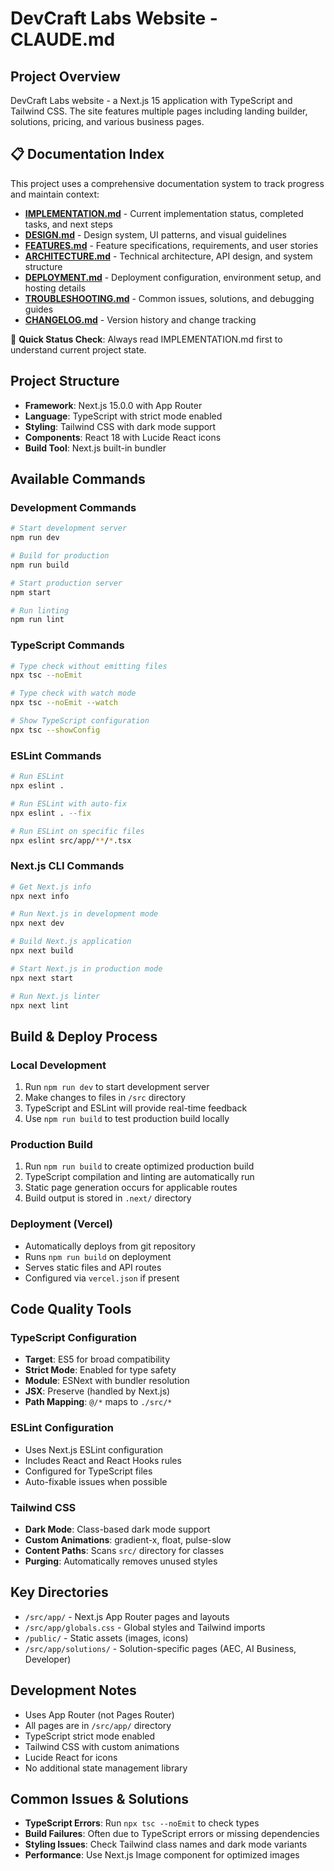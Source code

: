 # DevCraft Labs Website - CLAUDE.md

## Project Overview
DevCraft Labs website - a Next.js 15 application with TypeScript and Tailwind CSS. The site features multiple pages including landing builder, solutions, pricing, and various business pages.

## 📋 Documentation Index
This project uses a comprehensive documentation system to track progress and maintain context:

- **[IMPLEMENTATION.md](./IMPLEMENTATION.md)** - Current implementation status, completed tasks, and next steps
- **[DESIGN.md](./DESIGN.md)** - Design system, UI patterns, and visual guidelines
- **[FEATURES.md](./FEATURES.md)** - Feature specifications, requirements, and user stories
- **[ARCHITECTURE.md](./ARCHITECTURE.md)** - Technical architecture, API design, and system structure
- **[DEPLOYMENT.md](./DEPLOYMENT.md)** - Deployment configuration, environment setup, and hosting details
- **[TROUBLESHOOTING.md](./TROUBLESHOOTING.md)** - Common issues, solutions, and debugging guides
- **[CHANGELOG.md](./CHANGELOG.md)** - Version history and change tracking

📌 **Quick Status Check**: Always read IMPLEMENTATION.md first to understand current project state.

## Project Structure
- **Framework**: Next.js 15.0.0 with App Router
- **Language**: TypeScript with strict mode enabled
- **Styling**: Tailwind CSS with dark mode support
- **Components**: React 18 with Lucide React icons
- **Build Tool**: Next.js built-in bundler

## Available Commands

### Development Commands
```bash
# Start development server
npm run dev

# Build for production
npm run build

# Start production server
npm start

# Run linting
npm run lint
```

### TypeScript Commands
```bash
# Type check without emitting files
npx tsc --noEmit

# Type check with watch mode
npx tsc --noEmit --watch

# Show TypeScript configuration
npx tsc --showConfig
```

### ESLint Commands
```bash
# Run ESLint
npx eslint .

# Run ESLint with auto-fix
npx eslint . --fix

# Run ESLint on specific files
npx eslint src/app/**/*.tsx
```

### Next.js CLI Commands
```bash
# Get Next.js info
npx next info

# Run Next.js in development mode
npx next dev

# Build Next.js application
npx next build

# Start Next.js in production mode
npx next start

# Run Next.js linter
npx next lint
```

## Build & Deploy Process

### Local Development
1. Run `npm run dev` to start development server
2. Make changes to files in `/src` directory
3. TypeScript and ESLint will provide real-time feedback
4. Use `npm run build` to test production build locally

### Production Build
1. Run `npm run build` to create optimized production build
2. TypeScript compilation and linting are automatically run
3. Static page generation occurs for applicable routes
4. Build output is stored in `.next/` directory

### Deployment (Vercel)
- Automatically deploys from git repository
- Runs `npm run build` on deployment
- Serves static files and API routes
- Configured via `vercel.json` if present

## Code Quality Tools

### TypeScript Configuration
- **Target**: ES5 for broad compatibility
- **Strict Mode**: Enabled for type safety
- **Module**: ESNext with bundler resolution
- **JSX**: Preserve (handled by Next.js)
- **Path Mapping**: `@/*` maps to `./src/*`

### ESLint Configuration
- Uses Next.js ESLint configuration
- Includes React and React Hooks rules
- Configured for TypeScript files
- Auto-fixable issues when possible

### Tailwind CSS
- **Dark Mode**: Class-based dark mode support
- **Custom Animations**: gradient-x, float, pulse-slow
- **Content Paths**: Scans `src/` directory for classes
- **Purging**: Automatically removes unused styles

## Key Directories
- `/src/app/` - Next.js App Router pages and layouts
- `/src/app/globals.css` - Global styles and Tailwind imports
- `/public/` - Static assets (images, icons)
- `/src/app/solutions/` - Solution-specific pages (AEC, AI Business, Developer)

## Development Notes
- Uses App Router (not Pages Router)
- All pages are in `/src/app/` directory
- TypeScript strict mode enabled
- Tailwind CSS with custom animations
- Lucide React for icons
- No additional state management library

## Common Issues & Solutions
- **TypeScript Errors**: Run `npx tsc --noEmit` to check types
- **Build Failures**: Often due to TypeScript errors or missing dependencies
- **Styling Issues**: Check Tailwind class names and dark mode variants
- **Performance**: Use Next.js Image component for optimized images